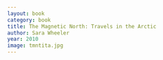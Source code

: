 ```yaml
---
layout: book
category: book
title: The Magnetic North: Travels in the Arctic
author: Sara Wheeler
year: 2010
image: tmntita.jpg
---
```

